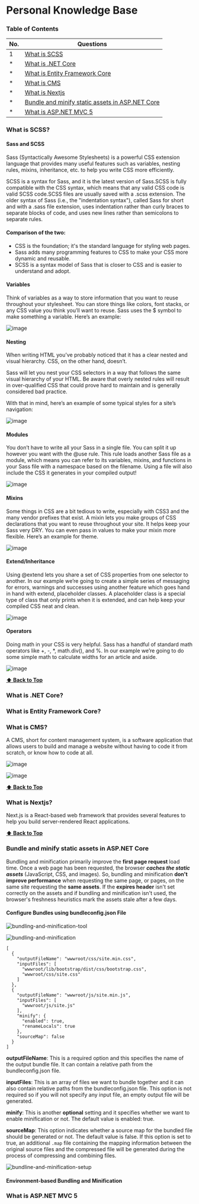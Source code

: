 # Personal Knowledge Base

### Table of Contents
| No. | Questions |
| --- | --------- |  
| 1   | [What is SCSS](#what-is-scss)  |
| *   | [What is .NET Core](#what-is-net-core)  |
| *   | [What is Entity Framework Core](#what-is-entity-framework-core)  |
| *   | [What is CMS](#what-is-sitecore )  |
| *   | [What is Nextjs](#what-is-nextjs )  |
| *   | [Bundle and minify static assets in ASP.NET Core](#bundle-and-minify-static-assets-in-aspnet-core)
| *   | [What is ASP.NET MVC 5](#what-is-aspnet-mvc-5 )  |

### What is SCSS?

#### Sass and SCSS
Sass (Syntactically Awesome Stylesheets) is a powerful CSS extension language that provides many useful features such as variables, nesting rules, mixins, inheritance, etc. to help you write CSS more efficiently.

SCSS is a syntax for Sass, and it is the latest version of Sass.SCSS is fully compatible with the CSS syntax, which means that any valid CSS code is valid SCSS code.SCSS files are usually saved with a .scss extension.
The older syntax of Sass (i.e., the "indentation syntax"), called Sass for short and with a .sass file extension, uses indentation rather than curly braces to separate blocks of code, and uses new lines rather than semicolons to separate rules.

#### Comparison of the two:
- CSS is the foundation; it's the standard language for styling web pages.
- Sass adds many programming features to CSS to make your CSS more dynamic and reusable.
- SCSS is a syntax model of Sass that is closer to CSS and is easier to understand and adopt.

#### Variables
Think of variables as a way to store information that you want to reuse throughout your stylesheet. You can store things like colors, font stacks, or any CSS value you think you’ll want to reuse. Sass uses the $ symbol to make something a variable. Here’s an example:

![image](images/scss-1.png)

#### Nesting
When writing HTML you’ve probably noticed that it has a clear nested and visual hierarchy. CSS, on the other hand, doesn’t.

Sass will let you nest your CSS selectors in a way that follows the same visual hierarchy of your HTML. Be aware that overly nested rules will result in over-qualified CSS that could prove hard to maintain and is generally considered bad practice.

With that in mind, here’s an example of some typical styles for a site’s navigation:

![image](images/scss-2.png)

#### Modules

You don’t have to write all your Sass in a single file. You can split it up however you want with the @use rule. This rule loads another Sass file as a module, which means you can refer to its variables, mixins, and functions in your Sass file with a namespace based on the filename. Using a file will also include the CSS it generates in your compiled output!

![image](images/scss-3.png)

#### Mixins

Some things in CSS are a bit tedious to write, especially with CSS3 and the many vendor prefixes that exist. A mixin lets you make groups of CSS declarations that you want to reuse throughout your site. It helps keep your Sass very DRY. You can even pass in values to make your mixin more flexible. Here’s an example for theme.

![image](images/scss-4.png)

#### Extend/Inheritance

Using @extend lets you share a set of CSS properties from one selector to another. In our example we’re going to create a simple series of messaging for errors, warnings and successes using another feature which goes hand in hand with extend, placeholder classes. A placeholder class is a special type of class that only prints when it is extended, and can help keep your compiled CSS neat and clean.

![image](images/scss-5.png)

#### Operators

Doing math in your CSS is very helpful. Sass has a handful of standard math operators like +, -, *, math.div(), and %. In our example we’re going to do some simple math to calculate widths for an article and aside.

![image](images/scss-6.png)

**[⬆ Back to Top](#table-of-contents)**

### What is .NET Core?

### What is Entity Framework Core? 

### What is CMS? 
A CMS, short for content management system, is a software application that allows users to build and manage a website without having to code it from scratch, or know how to code at all.

![image](images/cms-in-the-market.png)

![image](images/cms-in-the-market-2.png)

**[⬆ Back to Top](#table-of-contents)**

### What is Nextjs? 

Next.js is a React-based web framework that provides several features to help you build server-rendered React applications.

**[⬆ Back to Top](#table-of-contents)**

### Bundle and minify static assets in ASP.NET Core

Bundling and minification primarily improve the **first page request** load time. Once a web page has been requested, the browser ***caches the static assets*** (JavaScript, CSS, and images). So, bundling and minification **don't improve performance** when requesting the same page, or pages, on the same site requesting the **same assets**. If the **expires header** isn't set correctly on the assets and if bundling and minification isn't used, the browser's freshness heuristics mark the assets stale after a few days. 

#### Configure Bundles using bundleconfig.json File

![bundling-and-minification-tool](images/bundling-and-minification-2.png)

![bundling-and-minification](images/bundling-and-minification-1.png)

````
[
  {
    "outputFileName": "wwwroot/css/site.min.css",
    "inputFiles": [
      "wwwroot/lib/bootstrap/dist/css/bootstrap.css",
      "wwwroot/css/site.css"
    ]
  },
  {
    "outputFileName": "wwwroot/js/site.min.js",
    "inputFiles": [
      "wwwroot/js/site.js"
    ],
    "minify": {
      "enabled": true,
      "renameLocals": true
    },
    "sourceMap": false
  }
]
````

**outputFileName**: This is a required option and this specifies the name of the output bundle file. It can contain a relative path from the bundleconfig.json file.

**inputFiles**: This is an array of files we want to bundle together and it can also contain relative paths from the bundleconfig.json file. This option is not required so if you will not specify any input file, an empty output file will be generated.

**minify**: This is another **optional** setting and it specifies whether we want to enable minification or not. The default value is enabled: true.

**sourceMap**: This option indicates whether a source map for the bundled file should be generated or not. The default value is false. If this option is set to true, an additional `.map` file containing the mapping information between the original source files and the compressed file will be generated during the process of compressing and combining files.

![bundline-and-minification-setup](images/bundling-and-minification-3.png)

#### Environment-based Bundling and Minification



### What is ASP.NET MVC 5
